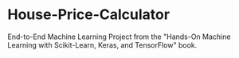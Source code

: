 # House-Price-Calculator
End-to-End Machine Learning Project from the "Hands-On Machine Learning with Scikit-Learn, Keras, and TensorFlow" book.
